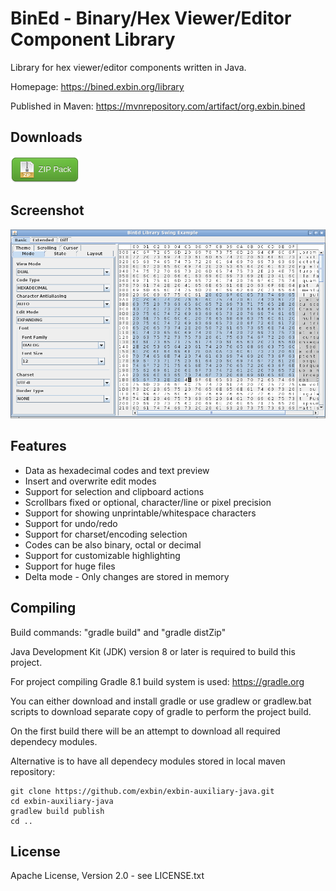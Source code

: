BinEd - Binary/Hex Viewer/Editor Component Library
==================================================

Library for hex viewer/editor components written in Java.

Homepage: https://bined.exbin.org/library  

Published in Maven: https://mvnrepository.com/artifact/org.exbin.bined  

Downloads
---------

[<img src="images/button-zip.png?raw=true" alt="Download ZIP" height="42">](https://bined.exbin.org/download/?group=library&variant=0)

Screenshot
----------

![BinEd-Example Screenshot](images/example_screenshot.png?raw=true)

Features
--------

  * Data as hexadecimal codes and text preview
  * Insert and overwrite edit modes
  * Support for selection and clipboard actions
  * Scrollbars fixed or optional, character/line or pixel precision
  * Support for showing unprintable/whitespace characters
  * Support for undo/redo
  * Support for charset/encoding selection
  * Codes can be also binary, octal or decimal
  * Support for customizable highlighting
  * Support for huge files
  * Delta mode - Only changes are stored in memory

Compiling
---------

Build commands: "gradle build" and "gradle distZip"

Java Development Kit (JDK) version 8 or later is required to build this project.

For project compiling Gradle 8.1 build system is used: https://gradle.org

You can either download and install gradle or use gradlew or gradlew.bat scripts to download separate copy of gradle to perform the project build.

On the first build there will be an attempt to download all required dependecy modules.

Alternative is to have all dependecy modules stored in local maven repository:

    git clone https://github.com/exbin/exbin-auxiliary-java.git
    cd exbin-auxiliary-java
    gradlew build publish
    cd ..

License
-------

Apache License, Version 2.0 - see LICENSE.txt  

